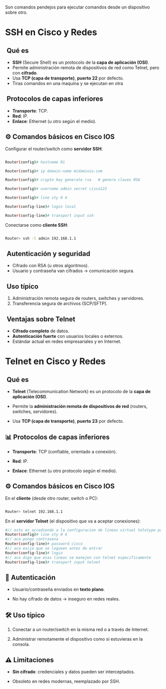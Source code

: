 Son comandos pendejos para ejecutar comandos desde un dispositivo sobre otro.
# SSH en Cisco y Redes

##  Qué es
- **SSH** (Secure Shell) es un protocolo de la **capa de aplicación (OSI)**.  
- Permite administración remota de dispositivos de red como Telnet, pero con **cifrado**.  
- Usa **TCP (capa de transporte)**, **puerto 22** por defecto.  
-  Tiras comandos en una maquina y se ejecutan en otra
##  Protocolos de capas inferiores
- **Transporte**: TCP.  
- **Red**: IP.  
- **Enlace**: Ethernet (u otro según el medio).  
## ⚙️ Comandos básicos en Cisco IOS

Configurar el router/switch como **servidor SSH**:

```bash

Router(config)# hostname R1

Router(config)# ip domain-name midominio.com

Router(config)# crypto key generate rsa   # genera claves RSA

Router(config)# username admin secret cisco123

Router(config)# line vty 0 4

Router(config-line)# login local

Router(config-line)# transport input ssh

```

Conectarse como **cliente SSH**:

```bash

Router> ssh -l admin 192.168.1.1

```
##  Autenticación y seguridad
- Cifrado con RSA (u otros algoritmos).  
- Usuario y contraseña van cifrados → comunicación segura.  
##  Uso típico
1. Administración remota segura de routers, switches y servidores.  
2. Transferencia segura de archivos (SCP/SFTP).  
##  Ventajas sobre Telnet
- **Cifrado completo** de datos.  
- **Autenticación fuerte** con usuarios locales o externos.  
- Estándar actual en redes empresariales y en Internet.
# Telnet en Cisco y Redes

  

##  Qué es

- **Telnet** (Telecommunication Network) es un protocolo de la **capa de aplicación (OSI)**.  

- Permite la **administración remota de dispositivos de red** (routers, switches, servidores).  

- Usa **TCP (capa de transporte)**, **puerto 23** por defecto.  

## 📊 Protocolos de capas inferiores

- **Transporte**: TCP (confiable, orientado a conexión).  

- **Red**: IP.  

- **Enlace**: Ethernet (u otro protocolo según el medio).  

## ⚙️ Comandos básicos en Cisco IOS

En el **cliente** (desde otro router, switch o PC):

```bash

Router> telnet 192.168.1.1

```

En el **servidor Telnet** (el dispositivo que va a aceptar conexiones):

```bash
#// esto es accediendo a la configuracion de lineas virtual teletype para acceder al servidor. Cada linea es una posible conexion. Entonces puede haber un maximo de 5 conexiones en simultaneo.
Router(config)# line vty 0 4
#// aca pongo contrasena
Router(config-line)# password cisco
#// aca exijo que se logueen antes de entrar
Router(config-line)# login
#// aca digo que esas lineas se manejen con telnet especificamente
Router(config-line)# transport input telnet

```

## 🔑 Autenticación

- Usuario/contraseña enviados en **texto plano**.  

- No hay cifrado de datos → inseguro en redes reales.  

## 🛠️ Uso típico

1. Conectar a un router/switch en la misma red o a través de Internet.  

2. Administrar remotamente el dispositivo como si estuvieras en la consola.  

## ⚠️ Limitaciones

- **Sin cifrado**: credenciales y datos pueden ser interceptados.  

- Obsoleto en redes modernas, reemplazado por SSH.